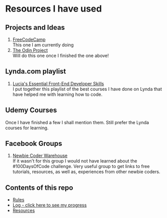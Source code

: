 # Resources I have used

## Projects and Ideas
1. [FreeCodeCamp](https://www.freecodecamp.com)<br />
  This one I am currently doing
2. [The Odin Project](http://www.theodinproject.com/)<br />
  Will do this one once I finished the one above!

## Lynda.com playlist
1. [Lucia's Essential Front-End Developer Skills](https://www.lynda.com/SharedPlaylist/574b2afedbb9492a8eb4f44ee596244f)<br />
  I put together this playlist of the best courses I have done on Lynda that have helped me with learning how to code.

## Udemy Courses
Once I have finished a few I shall mention them. Still prefer the Lynda courses for learning.

## Facebook Groups
1. [Newbie Coder Warehouse](https://www.facebook.com/groups/1594816820775537)<br />
  If it wasn't for this group I would not have learned about the #100DaysOfCode challenge. Very useful group to get links to free tutorials, resources, as well as, experiences from other newbie coders.

## Contents of this repo
* [Rules](rules.md)
* [Log - click here to see my progress](log.md)
* [Resources](resources.md)
